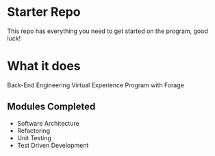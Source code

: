 # Starter Repo
This repo has everything you need to get started on the program, good luck!

# What it does
Back-End Engineering Virtual Experience Program with Forage
## Modules Completed
- Software Architecture
- Refactoring
- Unit Testing
- Test Driven Development


